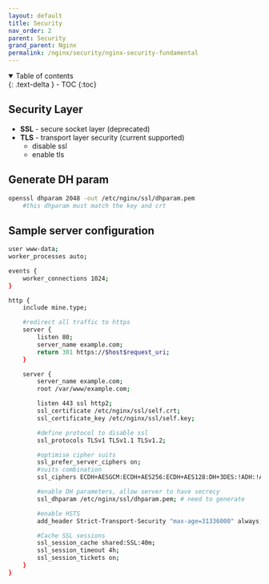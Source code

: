 ```yaml
---
layout: default    
title: Security
nav_order: 2
parent: Security
grand_parent: Nginx
permalink: /nginx/security/nginx-security-fundamental
---
```

<details open markdown="block">
  <summary>
    Table of contents
  </summary>
  {: .text-delta }
- TOC
{:toc}
</details>

## Security Layer

* **SSL** - secure socket layer (deprecated)
* **TLS** - transport layer security (current supported)
   * disable ssl 
   * enable tls 

## Generate DH param

```bash
openssl dhparam 2048 -out /etc/nginx/ssl/dhparam.pem
    #this dhparam must match the key and crt
```

## Sample server configuration

```bash
user www-data;
worker_processes auto;

events {
    worker_connections 1024;
}

http {
    include mine.type; 

    #redirect all traffic to https
    server {
        listen 80;
        server_name example.com;
        return 301 https://$host$request_uri;
    }

    server {
        server_name example.com;
        root /var/www/example.com;

        listen 443 ssl http2;
        ssl_certificate /etc/nginx/ssl/self.crt;
        ssl_certificate_key /etc/nginx/ssl/self.key;

        #define protocol to disable ssl 
        ssl_protocols TLSv1 TLSv1.1 TLSv1.2;

        #optimise cipher suits 
        ssl_prefer_server_ciphers on;
        #suits combination 
        ssl_ciphers ECDH+AESGCM:ECDH+AES256:ECDH+AES128:DH+3DES:!ADH:!AECDH:!MD5; 

        #enable DH parameters, allow server to have secrecy 
        ssl_dhparam /etc/nginx/ssl/dhparam.pem; # need to generate

        #enable HSTS
        add_header Strict-Transport-Security "max-age=31336000" always;

        #Cache SSL sessions 
        ssl_session_cache shared:SSL:40m;
        ssl_session_timeout 4h;
        ssl_session_tickets on;
    }
}
```